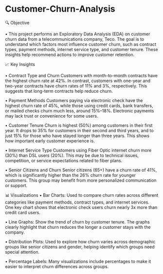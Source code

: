 # Customer-Churn-Analysis
🔍 Objective

• This project performs an Exploratory Data Analysis (EDA) on customer churn data from a telecommunications company, Teco. The goal is to understand which factors most influence customer churn, such as contract types, payment methods, internet service type, and customer tenure. These insights help recommend actions to improve customer retention.

📈 Key Insights

• Contract Type and Churn
Customers with month-to-month contracts have the highest churn rate at 42%. In contrast, customers with one-year and two-year contracts have churn rates of 11% and 3%, respectively. This suggests that long-term contracts help reduce churn.

• Payment Methods
Customers paying via electronic check have the highest churn rate of 45%, while those using credit cards, bank transfers, or mailed checks churn much less, around 15%–18%. Electronic payments may lack trust or convenience for some users.

• Customer Tenure
Churn is highest (50%) among customers in their first year. It drops to 35% for customers in their second and third years, and to just 15% for those who have stayed longer than three years. This shows how important early customer experience is.

• Internet Service Type
Customers using Fiber Optic internet churn more (30%) than DSL users (20%). This may be due to technical issues, competition, or service expectations related to fiber plans.

• Senior Citizens and Churn
Senior citizens (65+) have a churn rate of 41%, which is significantly higher than the 26% churn rate for younger customers. This group may benefit from more personalized communication or support.

📊 Visualizations
• Bar Charts: Used to compare churn rates across different categories like payment methods, contract types, and internet services. One key chart shows that electronic check users churn nearly 3x more than credit card users.

• Line Graphs: Show the trend of churn by customer tenure. The graphs clearly highlight that churn reduces the longer a customer stays with the company.

• Distribution Plots: Used to explore how churn varies across demographic groups like senior citizens and gender, helping identify which groups need special attention.

• Percentage Labels: Many visualizations include percentages to make it easier to interpret churn differences across groups.

